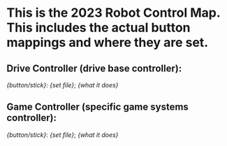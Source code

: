 This is the 2023 Robot Control Map. This includes the actual button mappings and where they are set.
========
Drive Controller (drive base controller):
--------
_{button/stick}_: _{set file}_; _{what it does}_


Game Controller (specific game systems controller):
--------
_{button/stick}_: _{set file}_; _{what it does}_ 
